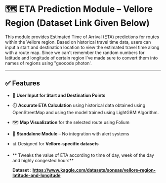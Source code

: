 # 🗺️ ETA Prediction Module – Vellore Region (Dataset Link Given Below)

This module provides Estimated Time of Arrival (ETA) predictions for routes within the Vellore region. Based on historical travel time data, users can input a start and destination location to view the estimated travel time along with a route map. Since we can't remember the random numbers for latitude and longitude of certain region I've made sure to convert them into names of regions using "geocode photon'.

---

## ✅ Features

- 📍 **User Input for Start and Destination Points**
- ⏱️ **Accurate ETA Calculation** using historical data obtained using OpenStreetMap and using the model trained using LightGBM Algorithm.
- 🗺️ **Map Visualization** for the selected route using Folium
- 🧭 **Standalone Module** – No integration with alert systems
- 📊 Designed for **Vellore-specific datasets**
- ** Tweaks the value of ETA according to time of day, week of the day and highly congested hours**

  **Dataset** :
  **https://www.kaggle.com/datasets/sonsas/vellore-region-latitude-and-longitude**
  
